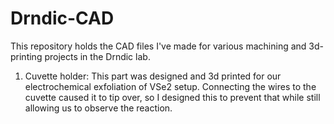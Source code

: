 # Drndic-CAD
This repository holds the CAD files I've made for various machining and 3d-printing projects in the Drndic lab.

1) Cuvette holder: This part was designed and 3d printed for our electrochemical exfoliation of VSe2 setup. Connecting the wires to the cuvette caused it to tip over, so I designed this to prevent that while still allowing us to observe the reaction.
